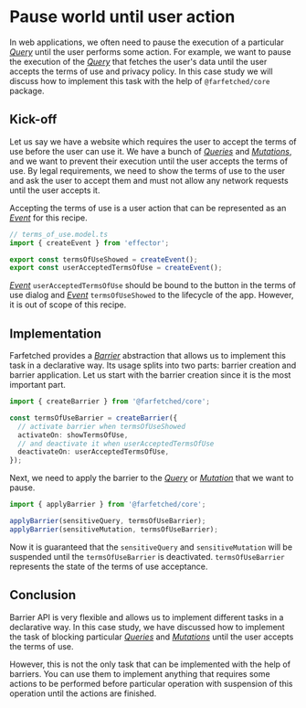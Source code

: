 # Pause world until user action

In web applications, we often need to pause the execution of a particular [_Query_](/api/primitives/query) until the user performs some action. For example, we want to pause the execution of the [_Query_](/api/primitives/query) that fetches the user's data until the user accepts the terms of use and privacy policy. In this case study we will discuss how to implement this task with the help of `@farfetched/core` package.

<!--@include: ../shared/case.md-->

## Kick-off

Let us say we have a website which requires the user to accept the terms of use before the user can use it. We have a bunch of [_Queries_](/api/primitives/query) and [_Mutations_](/api/primitives/mutation), and we want to prevent their execution until the user accepts the terms of use. By legal requirements, we need to show the terms of use to the user and ask the user to accept them and must not allow any network requests until the user accepts it.

Accepting the terms of use is a user action that can be represented as an [_Event_](https://effector.dev/docs/api/effector/event) for this recipe.

```ts
// terms_of_use.model.ts
import { createEvent } from 'effector';

export const termsOfUseShowed = createEvent();
export const userAcceptedTermsOfUse = createEvent();
```

[_Event_](https://effector.dev/docs/api/effector/event) `userAcceptedTermsOfUse` should be bound to the button in the terms of use dialog and [_Event_](https://effector.dev/docs/api/effector/event) `termsOfUseShowed` to the lifecycle of the app. However, it is out of scope of this recipe.

## Implementation

Farfetched provides a [_Barrier_](/api/primitives/barrier) abstraction that allows us to implement this task in a declarative way. Its usage splits into two parts: barrier creation and barrier application. Let us start with the barrier creation since it is the most important part.

```ts
import { createBarrier } from '@farfetched/core';

const termsOfUseBarrier = createBarrier({
  // activate barrier when termsOfUseShowed
  activateOn: showTermsOfUse,
  // and deactivate it when userAcceptedTermsOfUse
  deactivateOn: userAcceptedTermsOfUse,
});
```

Next, we need to apply the barrier to the [_Query_](/api/primitives/query) or [_Mutation_](/api/primitives/mutation) that we want to pause.

```ts
import { applyBarrier } from '@farfetched/core';

applyBarrier(sensitiveQuery, termsOfUseBarrier);
applyBarrier(sensitiveMutation, termsOfUseBarrier);
```

Now it is guaranteed that the `sensitiveQuery` and `sensitiveMutation` will be suspended until the `termsOfUseBarrier` is deactivated. `termsOfUseBarrier` represents the state of the terms of use acceptance.

## Conclusion

Barrier API is very flexible and allows us to implement different tasks in a declarative way. In this case study, we have discussed how to implement the task of blocking particular [_Queries_](/api/primitives/query) and [_Mutations_](/api/primitives/mutation) until the user accepts the terms of use.

However, this is not the only task that can be implemented with the help of barriers. You can use them to implement anything that requires some actions to be performed before particular operation with suspension of this operation until the actions are finished.
